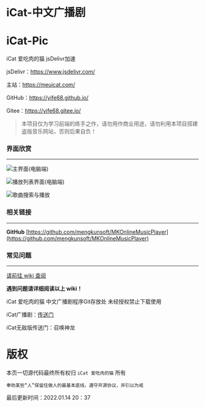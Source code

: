 iCat-中文广播剧
========
# iCat-Pic
iCat 爱吃肉的猫 jsDelivr加速

jsDelivr：https://www.jsdelivr.com/

主站：https://meuicat.com/

GitHub：https://yife68.github.io/

Gitee：https://yife68.gitee.io/



> 本项目仅为学习前端的练手之作，请勿用作商业用途，请勿利用本项目搭建盗版音乐网站，否则后果自负！

### 界面欣赏
-----
![主界面(电脑端)](https://user-images.githubusercontent.com/16880885/30487091-f7b45980-9a64-11e7-9588-8b6b87ac6763.jpg)

![播放列表界面(电脑端)](https://user-images.githubusercontent.com/16880885/30487141-1f8ad416-9a65-11e7-960c-a102c47a3d0e.jpg)

![歌曲搜索与播放](https://user-images.githubusercontent.com/16880885/30487344-c93a0306-9a65-11e7-92f3-552072b1dbce.jpg)

### 相关链接
-----
**GitHub** [https://github.com/mengkunsoft/MKOnlineMusicPlayer](https://github.com/mengkunsoft/MKOnlineMusicPlayer)

### 常见问题
-----
[请前往 wiki 查阅](https://github.com/mengkunsoft/MKOnlineMusicPlayer/wiki)

**遇到问题请详细阅读以上 wiki！**



iCat 爱吃肉的猫 中文广播剧程序Git存放处 未经授权禁止下载使用

iCat广播剧：[传送门](http://meuicat.com/Drama/)

iCat无敌版传送门：召唤神龙

# 版权
本页一切源代码最终所有权归 `iCat 爱吃肉的猫` 所有

`奉劝某些“人”保留住做人的最基本底线，遵守开源协议，并引以为戒`

最后更新时间：2022.01.14 20：37
